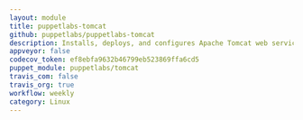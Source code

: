 ```yaml
---
layout: module
title: puppetlabs-tomcat
github: puppetlabs/puppetlabs-tomcat
description: Installs, deploys, and configures Apache Tomcat web services.
appveyor: false
codecov_token: ef8ebfa9632b46799eb523869ffa6cd5
puppet_module: puppetlabs/tomcat
travis_com: false
travis_org: true
workflow: weekly
category: Linux
---
```

